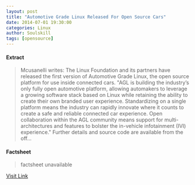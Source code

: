 ```yaml
---
layout: post
title: "Automotive Grade Linux Released For Open Source Cars"
date: 2014-07-01 19:30:00
categories: Linux
author: Soulskill
tags: [opensource]
---
```



#### Extract
>Mcusanelli writes: The Linux Foundation and its partners have released the first version of Automotive Grade Linux, the open source platform for use inside connected cars. "AGL is building the industry&rsquo;s only fully open automotive platform, allowing automakers to leverage a growing software stack based on Linux while retaining the ability to create their own branded user experience. Standardizing on a single platform means the industry can rapidly innovate where it counts to create a safe and reliable connected car experience. Open collaboration within the AGL community means support for multi-architectures and features to bolster the in-vehicle infotainment (IVI) experience." Further details and source code are available from the off...

#### Factsheet
>factsheet unavailable

[Visit Link](http://rss.slashdot.org/~r/Slashdot/slashdotLinux/~3/ajMD04E7N7Y/story01.htm)


